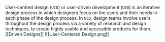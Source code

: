 User-centred design (`UCD`) or user-driven development (`UDD`) is an iterative design process in which designers focus on the users and their needs in each phase of the design process. In `UCD`, design teams involve users throughout the design process via a variety of research and design techniques, to create highly usable and accessible products for them.   [[Driven Designs]]
![[User-Centered Design.png]]
